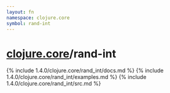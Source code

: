 ```yaml
---
layout: fn
namespace: clojure.core
symbol: rand-int
---
```


# [clojure.core](../)/rand-int

{% include 1.4.0/clojure.core/rand_int/docs.md %}
{% include 1.4.0/clojure.core/rand_int/examples.md %}
{% include 1.4.0/clojure.core/rand_int/src.md %}


